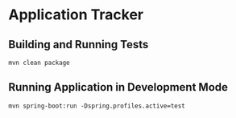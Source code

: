 # Application Tracker

## Building and Running Tests

    mvn clean package
    
## Running Application in Development Mode

    mvn spring-boot:run -Dspring.profiles.active=test